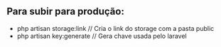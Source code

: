 ## Para subir para produção:

 - php artisan storage:link // Cria o link do storage com a pasta public
 - php artisan key:generate // Gera chave usada pelo laravel